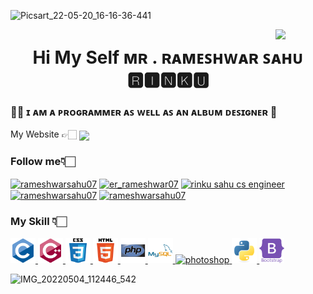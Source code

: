 ![Picsart_22-05-20_16-16-36-441](https://user-images.githubusercontent.com/102160977/170185365-539e740e-8a77-41e9-83f9-b7b57ccf314b.jpg)

<img align="right" src="https://user-images.githubusercontent.com/102160977/170222556-9bb193ec-db6b-4f9d-883e-ebe6486e25d7.png" width="80">

<h1 align="center">Hi My Self ᴍʀ . ʀᴀᴍᴇꜱʜᴡᴀʀ ꜱᴀʜᴜ <br> 🆁🅸🅽🅺🆄 </h1>
<h3 align=" ">👩‍💻 ɪ ᴀᴍ ᴀ ᴘʀᴏɢʀᴀᴍᴍᴇʀ ᴀꜱ ᴡᴇʟʟ ᴀꜱ ᴀɴ ᴀʟʙᴜᴍ ᴅᴇꜱɪɢɴᴇʀ 📸 </h3>

My Website 👉🏻 <a href="https://rameshwar07.blogspot.com/"><image align="center" src="https://user-images.githubusercontent.com/102160977/171975396-797cee59-180a-4544-bec1-b929c613ad5e.jpg" width="40"></a>
<h3 align="left">Follow me👇🏻</h3>
<p align="left">
<a href="https://fb.com/rameshwarsahu07" target="blank"><img align="center" src="https://raw.githubusercontent.com/rahuldkjain/github-profile-readme-generator/master/src/images/icons/Social/facebook.svg" alt="rameshwarsahu07" height="30" width="40" /></a>
<a href="https://instagram.com/er_rameshwar07" target="blank"><img align="center" src="https://raw.githubusercontent.com/rahuldkjain/github-profile-readme-generator/master/src/images/icons/Social/instagram.svg" alt="er_rameshwar07" height="30" width="40" /></a>
<a href="https://www.youtube.com/c/rinku sahu cs engineer" target="blank"><img align="center" src="https://raw.githubusercontent.com/rahuldkjain/github-profile-readme-generator/master/src/images/icons/Social/youtube.svg" alt="rinku sahu cs engineer" height="30" width="40" /></a>
<a href="https://in.pinterest.com/rameshwarsahu007" target="blank"><img align="center" src="https://raw.githubusercontent.com/rahuldkjain/github-profile-readme-generator/master/src/images/icons/Social/pinterest.svg" alt="rameshwarsahu07" height="30" width="40" /></a>
<a href="https://wa.me/+919926464350" target="blank"><img align="center" src="https://raw.githubusercontent.com/rahuldkjain/github-profile-readme-generator/master/src/images/icons/Social/whatsapp.svg" alt="rameshwarsahu07" height="30" width="40" /></a>



</p>

<h3 align="left">My Skill 👇🏻</h3>
<p align="left"> <a href="https://www.w3schools.com/c/" target="_blank" rel="noreferrer"> <img src="https://raw.githubusercontent.com/devicons/devicon/master/icons/c/c-original.svg" alt="c" width="40" height="40"/> </a> 
<a href="https://www.w3schools.com/cpp/" target="_blank" rel="noreferrer"> <img src="https://raw.githubusercontent.com/devicons/devicon/master/icons/cplusplus/cplusplus-original.svg" alt="cplusplus" width="40" height="40"/> </a> 
<a href="https://rameshwar07.blogspot.com/2021/10/basic-css.html?m=1" target="_blank" rel="noreferrer"> <img src="https://raw.githubusercontent.com/devicons/devicon/master/icons/css3/css3-original-wordmark.svg" alt="css3" width="40" height="40"/> </a>      
<a href="https://www.w3schools.com/html/" target="_blank" rel="noreferrer"> <img src="https://raw.githubusercontent.com/devicons/devicon/master/icons/html5/html5-original-wordmark.svg" alt="html5" width="40" height="40"/> </a>
<a href="https://www.w3schools.com/php/" target="_blank" rel="noreferrer"> <img src="https://raw.githubusercontent.com/devicons/devicon/master/icons/php/php-original.svg" alt="php" width="40" height="40"/> </a>  
<a href="https://www.w3schools.com/mySQl/default.asp" target="_blank" rel="noreferrer"> <img src="https://raw.githubusercontent.com/devicons/devicon/master/icons/mysql/mysql-original-wordmark.svg" alt="mysql" width="40" height="40"/> </a> 
<a href="#" target="_blank" rel="noreferrer"> <img src="https://user-images.githubusercontent.com/102160977/172032447-c85a479f-b62b-47f4-810c-f62622792b85.png" alt="photoshop" width="40" height="40"/> </a> 
<a href="https://www.w3schools.com/python/" target="_blank" rel="noreferrer"> <img src="https://raw.githubusercontent.com/devicons/devicon/master/icons/python/python-original.svg" alt="python" width="40" height="40"/> </a> 
<img src="https://raw.githubusercontent.com/devicons/devicon/master/icons/bootstrap/bootstrap-plain-wordmark.svg" alt="bootstrap" width="40" height="40"/> </a> 

</p>

![IMG_20220504_112446_542](https://user-images.githubusercontent.com/102160977/170187771-c5ac3bfe-60d3-43d2-b072-81ebd4afd889.jpg)

